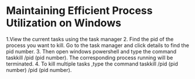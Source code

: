 # Maintaining Efficient Process Utilization on Windows

1.View the current tasks using the task manager
2. Find the pid of the process you want to kill. Go to the task manager and click  details to find the pid number.
3. Then open windows powershell and type the command taskkill /pid (pid number). The corresponding  process running  will be terminated.
4. To kill multiple tasks ,type the command taskkill /pid (pid number) /pid (pid number).



